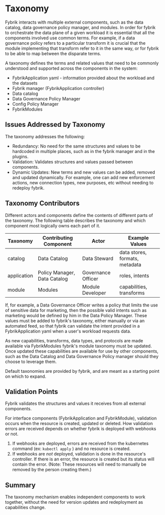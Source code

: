 # Taxonomy

Fybrik interacts with multiple external components, such as the data catalog, data governance policy manager, and modules.  In order for fybrik to orchestrate the data plane of a given workload it is essential that all the components involved use common terms.  For example, if a data governance policy refers to a particular transform it is crucial that the module implementing that transform refer to it in the same way, or for fybrik to be able to map between the disparate terms.

A taxonomy defines the terms and related values that need to be commonly understood and supported across the components in the system:

* FybrikApplication yaml - information provided about the workload and the datasets
* Fybrik manager (FybrikApplication controller)
* Data catalog
* Data Governance Policy Manager
* Config Policy Manager
* FybrikModules

## Issues Addressed by Taxonomy

The taxonomy addresses the following:

* Redundancy: No need for the same structures and values to be hardcoded in multiple places, such as in the fybrik manager and in the plugins.
* Validation: Validates structures and values passed between components.
* Dynamic Updates: New terms and new values can be added, removed and updated dynamically. For example, one can add new enforcement actions, new connection types, new purposes, etc without needing to redeploy fybrik.

## Taxonomy Contributors

Different actors and components define the contents of different parts of the taxonomy.  The following table describes the taxonomy and which component most logically owns each part of it. 

| Taxonomy         | Contributing Component       | Actor              | Example Values                |
|------------------|------------------------------|--------------------|-------------------------------|
| catalog          | Data Catalog                 | Data Steward       | data stores, formats, metadata|
| application      | Policy Manager, Data Catalog | Governance Officer | roles, intents                |
| module           | Modules                      | Module Developer   | capabilities, transforms      |

If, for example, a Data Governance Officer writes a policy that limits the use of sensitive data for marketing, then the possible valid intents such as marketing would be defined by him in the Data Policy Manager.  These values must be added to fybrik's taxonomy, either manually or via an automated feed, so that fybrik can validate the intent provided in a FybrikApplication yaml when a user's workload requests data.

As new capabilities, transforms, data types, and protocols are made available via FybrikModules fybrik's module taxonomy must be updated.  Once updated these capabilities are available for use by other components, such as the Data Catalog and Data Governance Policy manager should they choose to leverage them.

Default taxonomies are provided by fybrik, and are meant as a starting point on which to expand.

## Validation Points

Fybrik validates the structures and values it receives from all external components.  

For interface components (FybrikApplication and FybrikModule), validation occurs when the resource is created, updated or deleted.  How validation errors are received depends on whether fybrik is deployed with webhooks or not.

1. If webhooks are deployed, errors are received from the kubernetes command (ex: `kubectl apply` ) and no resource is created.  
2. If webhooks are *not* deployed, validation is done in the resource's controller.  If there is an error, the resource is created but its status will contain the error.  (Note: These resources will need to manually be removed by the person creating them.)


## Summary

The taxonomy mechanism enables independent components to work together, without the need for version updates and redeployment as capabilities change.
